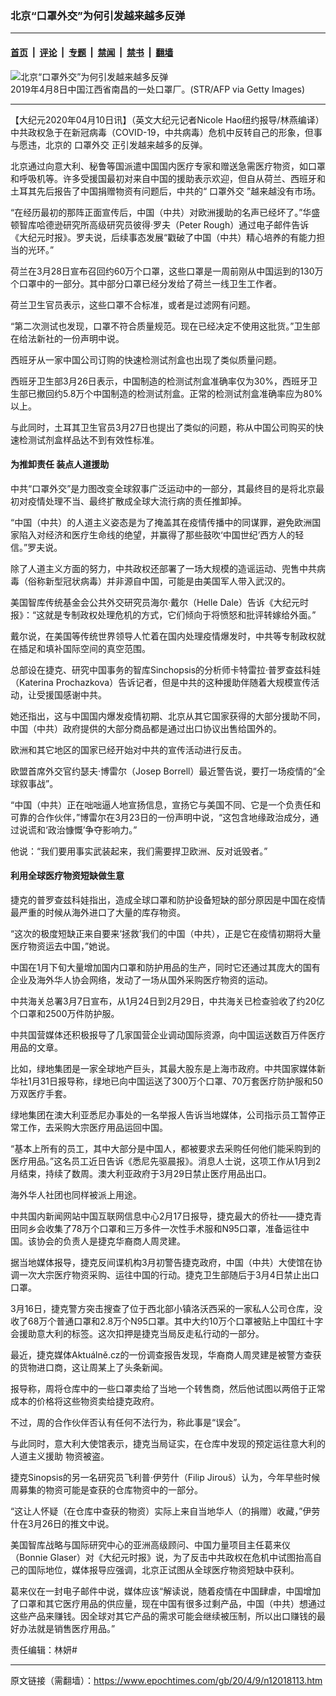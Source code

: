 ### 北京“口罩外交”为何引发越来越多反弹

---

#### [首页](../../../..?n12018113) &nbsp;|&nbsp; [评论](../../../../../epoch-comment?n12018113) &nbsp;|&nbsp; [专题](../../../../../epoch-special?n12018113) &nbsp;|&nbsp; [禁闻](../../../../../epoch-news?n12018113) &nbsp;|&nbsp; [禁书](../../../../../books?n12018113) &nbsp;|&nbsp; [翻墙](https://github.com/gfw-breaker/nogfw/blob/master/README.md?n12018113)


<div><img alt="北京“口罩外交”为何引发越来越多反弹" class="attachment-djy_600_400 size-djy_600_400 wp-post-image" src="https://i.epochtimes.com/assets/uploads/2020/04/GettyImages-1209533899-600x400.jpg"/>
<div class="caption">
 2019年4月8日中国江西省南昌的一处口罩厂。(STR/AFP via Getty Images)
</div></div><hr/><div class="post_content" id="artbody" itemprop="articleBody">
 <!-- article content begin -->
 <p>
  【大纪元2020年04月10日讯】（英文大纪元记者Nicole Hao纽约报导/林燕编译）中共政权急于在新冠病毒（COVID-19，中共病毒）危机中反转自己的形象，但事与愿违，北京的
  <ok href="https://www.epochtimes.com/gb/tag/%E5%8F%A3%E7%BD%A9%E5%A4%96%E4%BA%A4.html">
   口罩外交
  </ok>
  正引发越来越多的反弹。
 </p>
 <p>
  北京通过向意大利、秘鲁等国派遣中国国内医疗专家和赠送急需医疗物资，如口罩和呼吸机等。许多受援国最初对来自中国的援助表示欢迎，但自从荷兰、西班牙和土耳其先后报告了中国捐赠物资有问题后，中共的“
  <ok href="https://www.epochtimes.com/gb/tag/%E5%8F%A3%E7%BD%A9%E5%A4%96%E4%BA%A4.html">
   口罩外交
  </ok>
  ”越来越没有市场。
 </p>
 <p>
  “在经历最初的那阵正面宣传后，中国（中共）对欧洲援助的名声已经坏了。”华盛顿智库哈德逊研究所高级研究员彼得‧罗夫（Peter Rough）通过电子邮件告诉《大纪元时报》。罗夫说，后续事态发展“戳破了中国（中共）精心培养的有能力担当的光环。”
 </p>
 <p>
  荷兰在3月28日宣布召回约60万个口罩，这些口罩是一周前刚从中国运到的130万个口罩中的一部分。其中部分口罩已经分发给了荷兰一线卫生工作者。
 </p>
 <p>
  荷兰卫生官员表示，这些口罩不合标准，或者是过滤网有问题。
 </p>
 <p>
  “第二次测试也发现，口罩不符合质量规范。现在已经决定不使用这批货。”卫生部在给法新社的一份声明中说。
 </p>
 <p>
  西班牙从一家中国公司订购的快速检测试剂盒也出现了类似质量问题。
 </p>
 <p>
  西班牙卫生部3月26日表示，中国制造的检测试剂盒准确率仅为30%，西班牙卫生部已撤回约5.8万个中国制造的检测试剂盒。正常的检测试剂盒准确率应为80%以上。
 </p>
 <p>
  与此同时，土耳其卫生官员3月27日也提出了类似的问题，称从中国公司购买的快速检测试剂盒样品达不到有效性标准。
 </p>
 <h4>
  为推卸责任 装点人道援助
 </h4>
 <p>
  中共“口罩外交”是力图改变全球叙事广泛运动中的一部分，其最终目的是将北京最初对疫情处理不当、最终扩散成全球大流行病的责任推卸掉。
 </p>
 <p>
  “中国（中共）的人道主义姿态是为了掩盖其在疫情传播中的同谋罪，避免欧洲国家陷入对经济和医疗生命线的绝望，并赢得了那些鼓吹‘中国世纪’西方人的轻信。”罗夫说。
 </p>
 <p>
  除了人道主义方面的努力，中共政权还部署了一场大规模的造谣运动、兜售中共病毒（俗称新型冠状病毒）并非源自中国，可能是由美国军人带入武汉的。
 </p>
 <p>
  美国智库传统基金会公共外交研究员海尔‧戴尔（Helle Dale）告诉《大纪元时报》：“这就是专制政权处理危机的方式，它们倾向于将愤怒和批评转嫁给外面。”
 </p>
 <p>
  戴尔说，在美国等传统世界领导人忙着在国内处理疫情爆发时，中共等专制政权就在插足和填补国际空间的真空范围。
 </p>
 <p>
  总部设在捷克、研究中国事务的智库Sinchopsis的分析师卡特雷拉‧普罗查兹科娃（Katerina Prochazkova）告诉记者，但是中共的这种援助伴随着大规模宣传活动，让受援国感谢中共。
 </p>
 <p>
  她还指出，这与中国国内爆发疫情初期、北京从其它国家获得的大部分援助不同，中国（中共）政府提供的大部分商品都是通过出口协议出售给国外的。
 </p>
 <p>
  欧洲和其它地区的国家已经开始对中共的宣传活动进行反击。
 </p>
 <p>
  欧盟首席外交官约瑟夫‧博雷尔（Josep Borrell）最近警告说，要打一场疫情的“全球叙事战”。
 </p>
 <p>
  “中国（中共）正在咄咄逼人地宣扬信息，宣扬它与美国不同、它是一个负责任和可靠的合作伙伴，”博雷尔在3月23日的一份声明中说，“这包含地缘政治成分，通过说谎和‘政治慷慨’争夺影响力。”
 </p>
 <p>
  他说：“我们要用事实武装起来，我们需要捍卫欧洲、反对诋毁者。”
 </p>
 <h4>
  利用全球医疗物资短缺做生意
 </h4>
 <p>
  捷克的普罗查兹科娃指出，造成全球口罩和防护设备短缺的部分原因是中国在疫情最严重的时候从海外进口了大量的库存物资。
 </p>
 <p>
  “这次的极度短缺正来自要来‘拯救’我们的中国（中共），正是它在疫情初期将大量医疗物资运去中国，”她说。
 </p>
 <p>
  中国在1月下旬大量增加国内口罩和防护用品的生产，同时它还通过其庞大的国有企业及海外华人协会网络，发动了一场从国外采购医疗物资的运动。
 </p>
 <p>
  中共海关总署3月7日宣布，从1月24日到2月29日，中共海关已检查验收了约20亿个口罩和2500万件防护服。
 </p>
 <p>
  中共国营媒体还积极报导了几家国营企业调动国际资源，向中国运送数百万件医疗用品的文章。
 </p>
 <p>
  比如，绿地集团是一家全球地产巨头，其最大股东是上海市政府。中共国家媒体新华社1月31日报导称，绿地已向中国运送了300万个口罩、70万套医疗防护服和50万双医疗手套。
 </p>
 <p>
  绿地集团在澳大利亚悉尼办事处的一名举报人告诉当地媒体，公司指示员工暂停正常工作，去采购大宗医疗用品运回中国。
 </p>
 <p>
  “基本上所有的员工，其中大部分是中国人，都被要求去采购任何他们能采购到的医疗用品。”这名员工近日告诉《悉尼先驱晨报》。消息人士说，这项工作从1月到2月结束，持续了数周。澳大利亚政府于3月29日禁止医疗用品出口。
 </p>
 <p>
  海外华人社团也同样被派上用途。
 </p>
 <p>
  中共国内新闻网站中国互联网信息中心2月17日报导，捷克最大的侨社——捷克青田同乡会收集了78万个口罩和三万多件一次性手术服和N95口罩，准备运往中国。该协会的负责人是捷克华裔商人周灵建。
 </p>
 <p>
  据当地媒体报导，捷克反间谍机构3月初警告捷克政府，中国（中共）大使馆在协调一次大宗医疗物资采购、运往中国的行动。捷克卫生部随后于3月4日禁止出口口罩。
 </p>
 <p>
  3月16日，捷克警方突击搜查了位于西北部小镇洛沃西采的一家私人公司仓库，没收了68万个普通口罩和2.8万个N95口罩。其中大约10万个口罩被贴上中国红十字会援助意大利的标签。这次扣押是捷克当局反走私行动的一部分。
 </p>
 <p>
  最近，捷克媒体Aktuálně.cz的一份调查报告发现，华裔商人周灵建是被警方查获的货物进口商，这让周某上了头条新闻。
 </p>
 <p>
  报导称，周将仓库中的一些口罩卖给了当地一个转售商，然后他试图以两倍于正常成本的价格将这些物资卖给捷克政府。
 </p>
 <p>
  不过，周的合作伙伴否认有任何不法行为，称此事是“误会”。
 </p>
 <p>
  与此同时，意大利大使馆表示，捷克当局证实，在仓库中发现的预定运往意大利的
  <ok href="https://www.epochtimes.com/gb/tag/%E4%BA%BA%E9%81%93%E4%B8%BB%E4%B9%89%E6%8F%B4%E5%8A%A9.html">
   人道主义援助
  </ok>
  物资被盗。
 </p>
 <p>
  捷克Sinopsis的另一名研究员飞利普‧伊劳什（Filip Jirouš）认为，今年早些时候周募集的物资可能是查获的仓库物资中的一部分。
 </p>
 <p>
  “这让人怀疑（在仓库中查获的物资）实际上来自当地华人（的捐赠）收藏，”伊劳什在3月26日的推文中说。
 </p>
 <p>
  美国智库战略与国际研究中心的亚洲高级顾问、中国力量项目主任葛来仪（Bonnie Glaser）对《大纪元时报》说，为了反击中共政权在危机中试图抬高自己的国际地位，媒体报导应强调，北京正试图从全球医疗物资短缺中获利。
 </p>
 <p>
  葛来仪在一封电子邮件中说，媒体应该“解读说，随着疫情在中国肆虐，中国增加了口罩和其它医疗用品的供应量，现在中国有很多过剩产品，中国（中共）想通过这些产品来赚钱。因全球对其它产品的需求可能会继续被压制，所以出口赚钱的最好办法就是销售医疗用品。”
 </p>
 <p>
  责任编辑：林妍#
 </p>
 <!-- article content end -->
 <div id="below_article_ad">
 </div>
</div>


---

原文链接（需翻墙）：https://www.epochtimes.com/gb/20/4/9/n12018113.htm